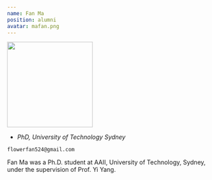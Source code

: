 ```yaml
---
name: Fan Ma
position: alumni
avatar: mafan.png
---
```


<img width="200" src="{{site.baseurl}}/images/people/{{page.avatar}}" data-action="zoom">

- _PhD, University of Technology Sydney_<br>
<!--- _Science coach. Collaborator. Transdisciplinary optimist._-->

<i class="fa fa-envelope-o"></i> `flowerfan524@gmail.com`

Fan Ma was a Ph.D. student at AAII, University of Technology, Sydney, under the supervision of Prof. Yi Yang.
